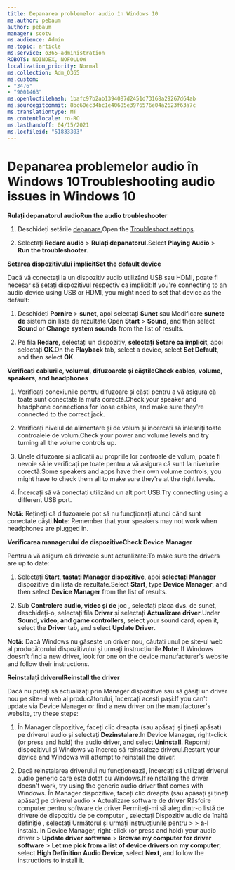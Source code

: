 ```yaml
---
title: Depanarea problemelor audio în Windows 10
ms.author: pebaum
author: pebaum
manager: scotv
ms.audience: Admin
ms.topic: article
ms.service: o365-administration
ROBOTS: NOINDEX, NOFOLLOW
localization_priority: Normal
ms.collection: Adm_O365
ms.custom:
- "3476"
- "9001463"
ms.openlocfilehash: 1bafc97b2ab1394087d2451d73168a29267d64ab
ms.sourcegitcommit: 8bc60ec34bc1e40685e3976576e04a2623f63a7c
ms.translationtype: MT
ms.contentlocale: ro-RO
ms.lasthandoff: 04/15/2021
ms.locfileid: "51833303"
---
```

# <a name="troubleshooting-audio-issues-in-windows-10"></a><span data-ttu-id="67842-102">Depanarea problemelor audio în Windows 10</span><span class="sxs-lookup"><span data-stu-id="67842-102">Troubleshooting audio issues in Windows 10</span></span>

<span data-ttu-id="67842-103">**Rulați depanatorul audio**</span><span class="sxs-lookup"><span data-stu-id="67842-103">**Run the audio troubleshooter**</span></span>

1.  <span data-ttu-id="67842-104">Deschideți setările [depanare.](ms-settings:troubleshoot)</span><span class="sxs-lookup"><span data-stu-id="67842-104">Open the [Troubleshoot settings](ms-settings:troubleshoot).</span></span>

2.  <span data-ttu-id="67842-105">Selectați **Redare audio**  >  **Rulați depanatorul.**</span><span class="sxs-lookup"><span data-stu-id="67842-105">Select **Playing Audio** > **Run the troubleshooter**.</span></span>

<span data-ttu-id="67842-106">**Setarea dispozitivului implicit**</span><span class="sxs-lookup"><span data-stu-id="67842-106">**Set the default device**</span></span>

<span data-ttu-id="67842-107">Dacă vă conectați la un dispozitiv audio utilizând USB sau HDMI, poate fi necesar să setați dispozitivul respectiv ca implicit:</span><span class="sxs-lookup"><span data-stu-id="67842-107">If you're connecting to an audio device using USB or HDMI, you might need to set that device as the default:</span></span>

1. <span data-ttu-id="67842-108">Deschideți **Pornire**  >  **sunet**, apoi selectați **Sunet** sau Modificare **sunete de** sistem din lista de rezultate.</span><span class="sxs-lookup"><span data-stu-id="67842-108">Open **Start** > **Sound**, and then select **Sound** or **Change system sounds** from the list of results.</span></span>

2.  <span data-ttu-id="67842-109">Pe fila **Redare,** selectați un dispozitiv, **selectați Setare ca implicit**, apoi selectați **OK**.</span><span class="sxs-lookup"><span data-stu-id="67842-109">On the **Playback** tab, select a device, select **Set Default**, and then select **OK**.</span></span>

<span data-ttu-id="67842-110">**Verificați cablurile, volumul, difuzoarele și căștile**</span><span class="sxs-lookup"><span data-stu-id="67842-110">**Check cables, volume, speakers, and headphones**</span></span>

1. <span data-ttu-id="67842-111">Verificați conexiunile pentru difuzoare și căști pentru a vă asigura că toate sunt conectate la mufa corectă.</span><span class="sxs-lookup"><span data-stu-id="67842-111">Check your speaker and headphone connections for loose cables, and make sure they're connected to the correct jack.</span></span>

2. <span data-ttu-id="67842-112">Verificați nivelul de alimentare și de volum și încercați să înlesniți toate controalele de volum.</span><span class="sxs-lookup"><span data-stu-id="67842-112">Check your power and volume levels and try turning all the volume controls up.</span></span>

3. <span data-ttu-id="67842-113">Unele difuzoare și aplicații au propriile lor controale de volum; poate fi nevoie să le verificați pe toate pentru a vă asigura că sunt la nivelurile corectă.</span><span class="sxs-lookup"><span data-stu-id="67842-113">Some speakers and apps have their own volume controls; you might have to check them all to make sure they're at the right levels.</span></span>

4. <span data-ttu-id="67842-114">Încercați să vă conectați utilizând un alt port USB.</span><span class="sxs-lookup"><span data-stu-id="67842-114">Try connecting using a different USB port.</span></span>

<span data-ttu-id="67842-115">**Notă:** Rețineți că difuzoarele pot să nu funcționați atunci când sunt conectate căști.</span><span class="sxs-lookup"><span data-stu-id="67842-115">**Note**: Remember that your speakers may not work when headphones are plugged in.</span></span>

<span data-ttu-id="67842-116">**Verificarea managerului de dispozitive**</span><span class="sxs-lookup"><span data-stu-id="67842-116">**Check Device Manager**</span></span>

<span data-ttu-id="67842-117">Pentru a vă asigura că driverele sunt actualizate:</span><span class="sxs-lookup"><span data-stu-id="67842-117">To make sure the drivers are up to date:</span></span>

1. <span data-ttu-id="67842-118">Selectați **Start**, **tastați Manager dispozitive**, apoi **selectați Manager** dispozitive din lista de rezultate.</span><span class="sxs-lookup"><span data-stu-id="67842-118">Select **Start**, type **Device Manager**, and then select **Device Manager** from the list of results.</span></span>

2. <span data-ttu-id="67842-119">Sub **Controlere audio, video și de** joc , selectați placa dvs. de sunet, deschideți-o, selectați fila **Driver** și selectați **Actualizare driver**.</span><span class="sxs-lookup"><span data-stu-id="67842-119">Under **Sound, video, and game controllers**, select your sound card, open it, select the **Driver** tab, and select **Update Driver**.</span></span>

<span data-ttu-id="67842-120">**Notă:** Dacă Windows nu găsește un driver nou, căutați unul pe site-ul web al producătorului dispozitivului și urmați instrucțiunile.</span><span class="sxs-lookup"><span data-stu-id="67842-120">**Note**: If Windows doesn't find a new driver, look for one on the device manufacturer's website and follow their instructions.</span></span>

<span data-ttu-id="67842-121">**Reinstalați driverul**</span><span class="sxs-lookup"><span data-stu-id="67842-121">**Reinstall the driver**</span></span>

<span data-ttu-id="67842-122">Dacă nu puteți să actualizați prin Manager dispozitive sau să găsiți un driver nou pe site-ul web al producătorului, încercați acești pași:</span><span class="sxs-lookup"><span data-stu-id="67842-122">If you can't update via Device Manager or find a new driver on the manufacturer's website, try these steps:</span></span>

1. <span data-ttu-id="67842-123">În Manager dispozitive, faceți clic dreapta (sau apăsați și țineți apăsat) pe driverul audio și selectați **Dezinstalare**.</span><span class="sxs-lookup"><span data-stu-id="67842-123">In Device Manager, right-click (or press and hold) the audio driver, and select **Uninstall**.</span></span> <span data-ttu-id="67842-124">Reporniți dispozitivul și Windows va încerca să reinstaleze driverul.</span><span class="sxs-lookup"><span data-stu-id="67842-124">Restart your device and Windows will attempt to reinstall the driver.</span></span>

2. <span data-ttu-id="67842-125">Dacă reinstalarea driverului nu funcționează, încercați să utilizați driverul audio generic care este dotat cu Windows.</span><span class="sxs-lookup"><span data-stu-id="67842-125">If reinstalling the driver doesn't work, try using the generic audio driver that comes with Windows.</span></span> <span data-ttu-id="67842-126">În Manager dispozitive, faceți clic dreapta (sau apăsați și țineți apăsat) pe driverul audio > Actualizare software de **driver** Răsfoire computer pentru software de driver Permiteți-mi să aleg dintr-o listă de drivere de dispozitiv de pe computer , selectați Dispozitiv audio de înaltă definiție , selectați Următorul și urmați instrucțiunile pentru  >    >  **a-l** instala.  </span><span class="sxs-lookup"><span data-stu-id="67842-126">In Device Manager, right-click (or press and hold) your audio driver > **Update driver software** > **Browse my computer for driver software** > **Let me pick from a list of device drivers on my computer**, select **High Definition Audio Device**, select **Next**, and follow the instructions to install it.</span></span>
